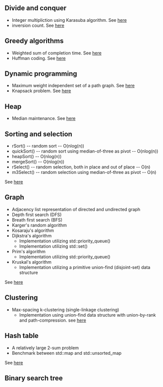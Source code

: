 ## Divide and conquer

* Integer multipliction using Karasuba algorithm. See [here](./divide_and_conquer/integer_multiplication)
* inversion count. See [here](./divide_and_conquer/inversion_count)

## Greedy algorithms
* Weighted sum of completion time. See [here](./greedy_algorithm/weighted_sum_of_completion_time)
* Huffman coding. See [here](./greedy_algorithm/huffman_coding)

## Dynamic programming
* Maximum weight independent set of a path graph. See [here](./dynamic_programming/max_weight_independent_set)
* Knapsack problem. See [here](./dynamic_programming/knapsack)

## Heap

* Median maintenance. See [here](./median_maintenance) 

## Sorting and selection

* rSort() -- random sort -- O(nlog(n))
* quickSort() -- random sort using median-of-three as pivot -- O(nlog(n))
* heapSort() -- O(nlog(n))
* mergeSort() -- O(nlog(n))
* rSelect() -- random selection, both in place and out of place -- O(n)
* m3Select() -- random selection using median-of-three as pivot -- O(n)

See [here](./sorting_and_selection)

## Graph

* Adjacency list representation of directed and undirected graph
* Depth first search (DFS)
* Breath first search (BFS)
* Karger's random algorithm
* Kosaraju's algorithm
* Dijkstra's algorithm
  - Implementation utilizing std::priority_queue()
  - Implementation utilizing std::set()
* Prim's algorithm
  - Implementation utilizing std::priority_queue()
* Kruskal's algorithm
  - Implementation utilizing a primitive union-find (disjoint-set) data structure
 
See [here](./graph)

## Clustering

* Max-spacing k-clustering (single-linkage clustering) 
  - Implementation using union-find data structure with union-by-rank and path-compression. see [here](./clustering/max_spacing_k_clustering)

## Hash table

* A relatively large 2-sum problem
* Benchmark between std::map and std::unsorted_map

See [here](./hash_table)

## Binary search tree
